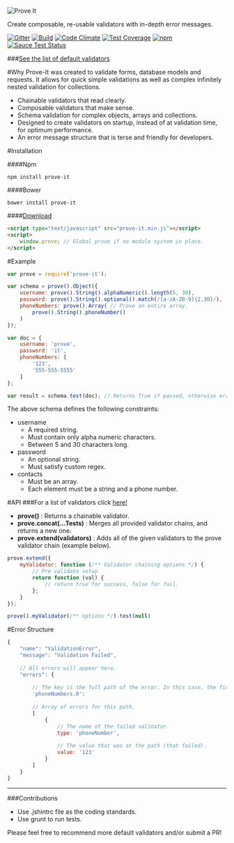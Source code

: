 ![Prove It](https://raw.githubusercontent.com/DylanPiercey/Prove-It/master/prove-logo.jpg)

Create composable, re-usable validators with in-depth error messages.

[![Gitter](https://badges.gitter.im/Join%20Chat.svg)](https://gitter.im/DylanPiercey/Prove-It?utm_source=badge&utm_medium=badge&utm_campaign=pr-badge&utm_content=badge)
[![Build](https://travis-ci.org/DylanPiercey/Prove-It.svg?branch=master)](https://travis-ci.org/DylanPiercey/Prove-It)
[![Code Climate](https://codeclimate.com/github/DylanPiercey/Prove-It/badges/gpa.svg)](https://codeclimate.com/github/DylanPiercey/Prove-It)
[![Test Coverage](https://codeclimate.com/github/DylanPiercey/Prove-It/badges/coverage.svg)](https://codeclimate.com/github/DylanPiercey/Prove-It)
[![npm](https://img.shields.io/npm/dm/prove-it.svg)](https://www.npmjs.com/package/prove-it)
[![Sauce Test Status](https://saucelabs.com/browser-matrix/dylanpiercey.svg)](https://saucelabs.com/u/dylanpiercey)

###[See the list of default validators](https://github.com/DylanPiercey/Prove-It/blob/master/Validators.md)

#Why
Prove-It was created to validate forms, database models and requests.
It allows for quick simple validations as well as complex infinitely nested validation for collections.

* Chainable validators that read clearly.
* Composable validators that make sense.
* Schema validation for complex objects, arrays and collections.
* Designed to create validators on startup, instead of at validation time, for optimum performance.
* An error message structure that is terse and friendly for developers.

#Installation

####Npm
```Console
npm install prove-it
```

####Bower
```Console
bower install prove-it

```

####[Download](https://raw.githubusercontent.com/DylanPiercey/Prove-It/master/bin/prove-it.min.js)
```HTML
<script type="text/javascript" src="prove-it.min.js"></script>
<script>
    window.prove; // Global prove if no module system in place.
</script>
```
#Example

```JavaScript
var prove = require('prove-it');

var schema = prove().Object({
    username: prove().String().alphaNumeric().length(5, 30),
    password: prove().String().optional().match(/[a-zA-Z0-9]{2,30}/),
    phoneNumbers: prove().Array( // Prove an entire array.
        prove().String().phoneNumber()
    )
});

var doc = {
    username: 'prove',
    password: 'it',
    phoneNumbers: [
        '123',
        '555-555-5555'
    ]
};

var result = schema.test(doc); // Returns True if passed, otherwise error object.
```

The above schema defines the following constraints:

* username
    * A required string.
    * Must contain only alpha numeric characters.
    * Between 5 and 30 characters long.
* password
    * An optional string.
    * Must satisfy custom regex.
* contacts
    * Must be an array.
    * Each element must be a string and a phone number.

#API
###For a list of validators click [here!](https://github.com/DylanPiercey/Prove-It/blob/master/Validators.md)
* **prove()** : Returns a chainable validator.
* **prove.concat(...Tests)** : Merges all provided validator chains, and returns a new one.
* **prove.extend(validators)** : Adds all of the given validators to the prove validator chain (example below).
```JavaScript
prove.extend({
    myValidator: function (/** Validator chaining options */) {
        // Pre validate setup
        return function (val) {
            // return true for success, false for fail.
        };
    }
});

prove().myValidator(/** options */).test(null)
```

#Error Structure

```JavaScript
{
    "name": "ValidationError",
    "message": "Validation Failed",
    
    // All errors will appear here.
    "errors": {
        
        // The key is the full path of the error. In this case, the first phone number.
        'phoneNumbers.0':
        
        // Array of errors for this path.
        [
            {
                // The name of the failed validator.
                type: 'phoneNumber',
                
                // The value that was at the path (that failed).
                value: '123'
            }
        ]
    }
}
```

---

###Contributions

* Use .jshintrc file as the coding standards.
* Use grunt to run tests.

Please feel free to recommend more default validators and/or submit a PR!
